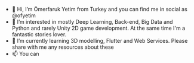 - 👋 Hi, I’m Ömerfaruk Yetim from Turkey and you can find me in social as @ofyetim 
- 👀 I’m interested in mostly Deep Learning, Back-end, Big Data and Python and rarely Unity 2D game development. At the same time I'm a fantastic stories lover. 
- 🌱 I’m currently learning 3D modelling, Flutter and Web Services. Please share with me any resources about these
- 📫 You can 

<!---
ofyetim/ofyetim is a ✨ special ✨ repository because its `README.md` (this file) appears on your GitHub profile.
You can click the Preview link to take a look at your changes.
--->
